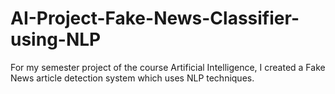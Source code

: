 # AI-Project-Fake-News-Classifier-using-NLP
For my semester project of the course Artificial Intelligence, I created a Fake News article detection system which uses NLP techniques.
